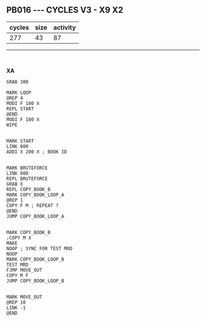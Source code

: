 ## PB016 --- CYCLES V3 - X9 X2

| cycles | size | activity |
| ------ | ---- | -------- |
| 277 | 43 | 87 |
<hr>
<br>

**XA**

```
GRAB 300

MARK LOOP
@REP 4
MODI F 100 X
REPL START
@END
MODI F 100 X
WIPE


MARK START
LINK 800
ADDI X 200 X ; BOOK ID


MARK BRUTEFORCE
LINK 800
REPL BRUTEFORCE
GRAB X
REPL COPY_BOOK_B
MARK COPY_BOOK_LOOP_A
@REP 1
COPY F M ; REPEAT ?
@END
JUMP COPY_BOOK_LOOP_A


MARK COPY_BOOK_B
;COPY M X
MAKE
NOOP ; SYNC FOR TEST MRD
NOOP
MARK COPY_BOOK_LOOP_B
TEST MRD
FJMP MOVE_OUT
COPY M F
JUMP COPY_BOOK_LOOP_B


MARK MOVE_OUT
@REP 10
LINK -1
@END
```
